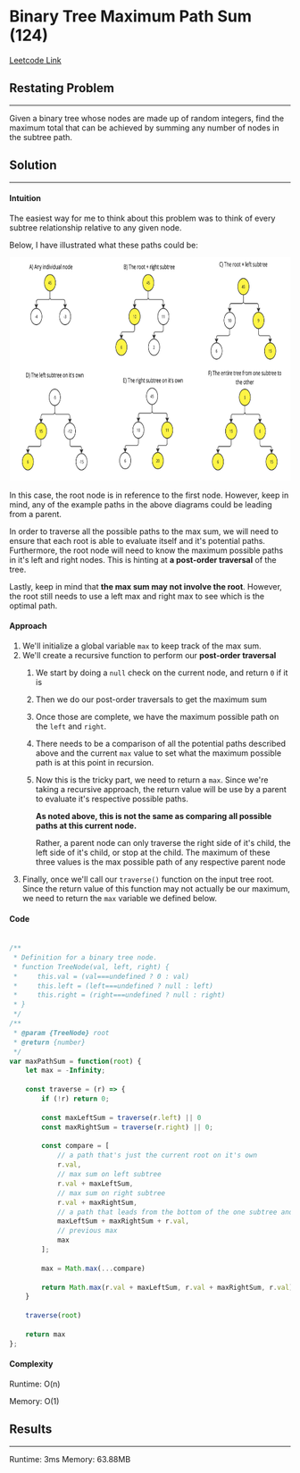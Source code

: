 # Binary Tree Maximum Path Sum (124)
[Leetcode Link](https://leetcode.com/problems/binary-tree-maximum-path-sum/)

## Restating Problem
---------------------------------------------------------

Given a binary tree whose nodes are made up of random integers, find the maximum total that can be achieved by summing any number of nodes in the subtree path.

## Solution
------------

#### Intuition

The easiest way for me to think about this problem was to think of every subtree relationship relative to any given node.

Below, I have illustrated what these paths could be:
<center>
    <img src="../../assets/images/possible-paths.jpg" width="100%" height="400px">
</center>

In this case, the root node is in reference to the first node. However, keep in mind, any of the example paths in the above diagrams could be leading from a parent.

In order to traverse all the possible paths to the max sum, we will need to ensure that each root is able to evaluate itself and it's potential paths. Furthermore, the root node will need to know the maximum possible paths in it's left and right nodes. This is hinting at **a post-order traversal** of the tree.

Lastly, keep in mind that **the max sum may not involve the root**. However, the root still needs to use a left max and right max to see which is the optimal path.
#### Approach

1. We'll initialize a global variable `max` to keep track of the max sum.
2. We'll create a recursive function to perform our **post-order traversal**
	1. We start by doing a `null` check on the current node, and return `0` if it is
	2. Then we do our post-order traversals to get the maximum sum
	3. Once those are complete, we have the maximum possible path on the `left` and `right`.
	4. There needs to be a comparison of all the potential paths described above and the current `max` value to set what the maximum possible path is at this point in recursion.
	5. Now this is the tricky part, we need to return a `max`. Since we're taking a recursive approach, the return value will be use by a parent to evaluate it's respective possible paths.

	   **As noted above, this is not the same as comparing all possible paths at this current node.**

	   Rather, a parent node can only traverse the right side of it's child, the left side of it's child, or stop at the child. The maximum of these three values is the max possible path of any respective parent node
3. Finally, once we'll call our `traverse()` function on the input tree root. Since the return value of this function may not actually be our maximum, we need to return the `max` variable we defined below.

#### Code

```js

/**
 * Definition for a binary tree node.
 * function TreeNode(val, left, right) {
 *     this.val = (val===undefined ? 0 : val)
 *     this.left = (left===undefined ? null : left)
 *     this.right = (right===undefined ? null : right)
 * }
 */
/**
 * @param {TreeNode} root
 * @return {number}
 */
var maxPathSum = function(root) {
    let max = -Infinity;

    const traverse = (r) => {
        if (!r) return 0;

        const maxLeftSum = traverse(r.left) || 0
        const maxRightSum = traverse(r.right) || 0;

        const compare = [
            // a path that's just the current root on it's own
            r.val,
            // max sum on left subtree
            r.val + maxLeftSum,
            // max sum on right subtree
            r.val + maxRightSum,
            // a path that leads from the bottom of the one subtree and the end of another
            maxLeftSum + maxRightSum + r.val,
            // previous max
            max
        ];

        max = Math.max(...compare)

        return Math.max(r.val + maxLeftSum, r.val + maxRightSum, r.val);
    }

    traverse(root)

    return max
};

```

#### Complexity

Runtime:  O(n)

Memory: O(1)

## Results
----------

Runtime: 3ms
Memory: 63.88MB